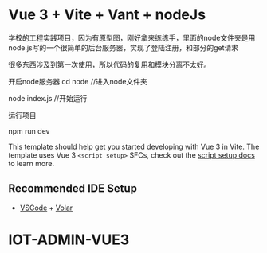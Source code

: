 # Vue 3 + Vite + Vant + nodeJs

学校的工程实践项目，因为有原型图，刚好拿来练练手，里面的node文件夹是用node.js写的一个很简单的后台服务器，实现了登陆注册，和部分的get请求

很多东西涉及到第一次使用，所以代码的复用和模块分离不太好。

开启node服务器
cd node   //进入node文件夹

node index.js   //开始运行

运行项目

npm run dev

This template should help get you started developing with Vue 3 in Vite. The template uses Vue 3 `<script setup>` SFCs, check out the [script setup docs](https://v3.vuejs.org/api/sfc-script-setup.html#sfc-script-setup) to learn more.

## Recommended IDE Setup

- [VSCode](https://code.visualstudio.com/) + [Volar](https://marketplace.visualstudio.com/items?itemName=johnsoncodehk.volar)
# IOT-ADMIN-VUE3
